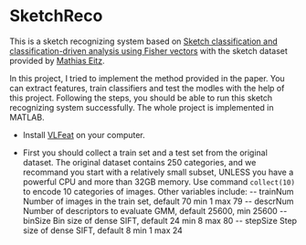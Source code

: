 # SketchReco

This is a sketch recognizing system based on [Sketch classification and classification-driven analysis using Fisher vectors](http://dl.acm.org/citation.cfm?doid=2661229.2661231) with the sketch dataset provided by [Mathias Eitz](http://cybertron.cg.tu-berlin.de/eitz/).

In this project, I tried to implement the method provided in the paper. You can extract features, train classifiers and test the modles with the help of this project. Following the steps, you should be able to run this sketch recognizing system successfully. The whole project is implemented in MATLAB.

- Install [VLFeat](http://www.vlfeat.org/) on your computer.

- First you should collect a train set and a test set from the original dataset. The original dataset contains 250 categories, and we recommand you start with a relatively small subset, UNLESS you have a powerful CPU and more than 32GB memory. Use command ```collect(10)``` to encode 10 categories of images. Other variables include:
  -- trainNum    Number of images in the train set, default 70 min 1 max 79
  -- descrNum    Number of descriptors to evaluate GMM, default 25600, min 25600
  -- binSize     Bin size of dense SIFT, default 24 min 8 max 80
  -- stepSize    Step size of dense SIFT, default 8 min 1 max 24
